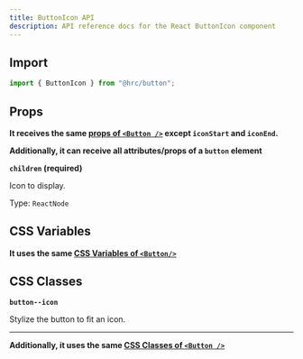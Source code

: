 ```yaml
---
title: ButtonIcon API
description: API reference docs for the React ButtonIcon component
---
```


## Import

```js
import { ButtonIcon } from "@hrc/button";
```

## Props

**It receives the same [props of `<Button />`](../button#props) except
`iconStart` and `iconEnd`.**

**Additionally, it can receive all attributes/props of a `button` element**

**`children` (required)**

Icon to display.

Type: `ReactNode`

## CSS Variables

**It uses the same [CSS Variables of `<Button/>`](../button#css-variables)**

## CSS Classes

**`button--icon`**

Stylize the button to fit an icon.

---

**Additionally, it uses the same [CSS Classes of `<Button />`](../button#css-classes)**
